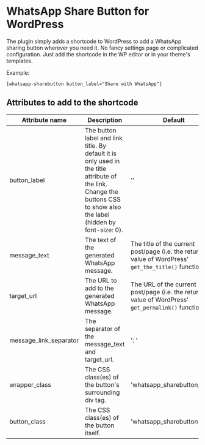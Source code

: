 # WhatsApp Share Button for WordPress

The plugin simply adds a shortcode to WordPress to add a WhatsApp sharing button wherever you need it.
No fancy settings page or complicated configuration. Just add the shortcode in the WP editor or
in your theme's templates.

Example:

```
[whatsapp-sharebutton button_label="Share with WhatsApp"]
```

## Attributes to add to the shortcode

| Attribute name  | Description | Default |
| ------------- | ------------- | ------------- |
| button_label  | The button label and link title. By default it is only used in the title attribute of the link. Change the buttons CSS to show also the label (hidden by font-size: 0). | ''  |
| message_text  | The text of the generated WhatsApp message.  | The title of the current post/page (i.e. the return value of WordPress' `get_the_title()` function)  |
| target_url  | The URL to add to the generated WhatsApp message. | The URL of the current post/page (i.e. the return value of WordPress' `get_permalink()` function)  |
| message_link_separator  | The separator of the message_text and target_url.  | ': '  |
| wrapper_class  | The CSS class(es) of the button's surrounding div tag.  | 'whatsapp_sharebutton_wrap'  |
| button_class  | The CSS class(es) of the button itself. | 'whatsapp_sharebutton' |

